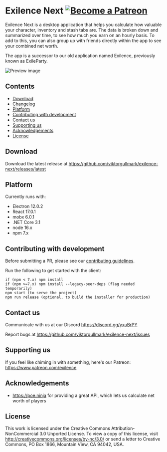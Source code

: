 Exilence Next
[![Become a Patreon](https://img.shields.io/badge/patreon-%F0%9F%8E%AF-orange.svg)](https://www.patreon.com/exilence)
===
Exilence Next is a desktop application that helps you calculate how valuable your character, inventory and stash tabs are. The data is broken down and summarized over time, to see how much you earn on an hourly basis. To add to this, you can also group up with friends directly within the app to see your combined net worth.

The app is a successor to our old application named Exilence, previously known as ExileParty.

![Preview image](https://i.imgur.com/RftNTac.png)

## Contents

- [Download](#download)
- [Changelog](https://github.com/viktorgullmark/exilence-next/blob/master/CHANGELOG.md)
- [Platform](#platform)
- [Contributing with development](#contributing-with-development)
- [Contact us](#contact-us)
- [Supporting us](#supporting-us)
- [Acknowledgements](#acknowledgements)
- [License](#license)

## Download

Download the latest release at https://github.com/viktorgullmark/exilence-next/releases/latest

## Platform

Currently runs with:

- Electron 12.0.2
- React 17.0.1
- mobx 6.0.1
- .NET Core 3.1
- node 16.x
- npm 7.x

## Contributing with development

Before submitting a PR, please see our [contributing guidelines](https://github.com/viktorgullmark/exilence-next/blob/master/CONTRIBUTING.md).

Run the following to get started with the client:

```
if (npm < 7.x) npm install
if (npm >=7.x) npm install --legacy-peer-deps (flag needed temporarily)
npm start (to serve the project)
npm run release (optional, to build the installer for production)
```

## Contact us

Communicate with us at our Discord https://discord.gg/yxuBrPY

Report bugs at https://github.com/viktorgullmark/exilence-next/issues

## Supporting us

If you feel like chiming in with something, here's our Patreon: https://www.patreon.com/exilence

## Acknowledgements

- https://poe.ninja for providing a great API, which lets us calculate net worth of players

## License

This work is licensed under the Creative Commons Attribution-NonCommercial 3.0 Unported License. To view a copy of this license, visit http://creativecommons.org/licenses/by-nc/3.0/ or send a letter to Creative Commons, PO Box 1866, Mountain View, CA 94042, USA.
